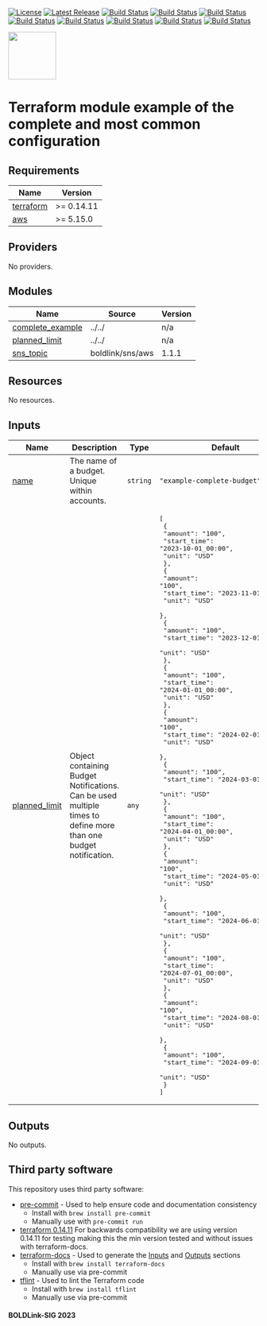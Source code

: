 [![License](https://img.shields.io/badge/License-Apache-blue.svg)](https://github.com/boldlink/terraform-aws-budget/blob/main/LICENSE)
[![Latest Release](https://img.shields.io/github/release/boldlink/terraform-aws-budget.svg)](https://github.com/boldlink/terraform-aws-budget/releases/latest)
[![Build Status](https://github.com/boldlink/terraform-aws-budget/actions/workflows/update.yaml/badge.svg)](https://github.com/boldlink/terraform-aws-budget/actions)
[![Build Status](https://github.com/boldlink/terraform-aws-budget/actions/workflows/release.yaml/badge.svg)](https://github.com/boldlink/terraform-aws-budget/actions)
[![Build Status](https://github.com/boldlink/terraform-aws-budget/actions/workflows/pre-commit.yaml/badge.svg)](https://github.com/boldlink/terraform-aws-budget/actions)
[![Build Status](https://github.com/boldlink/terraform-aws-budget/actions/workflows/pr-labeler.yaml/badge.svg)](https://github.com/boldlink/terraform-aws-budget/actions)
[![Build Status](https://github.com/boldlink/terraform-aws-budget/actions/workflows/module-examples-tests.yaml/badge.svg)](https://github.com/boldlink/terraform-aws-budget/actions)
[![Build Status](https://github.com/boldlink/terraform-aws-budget/actions/workflows/checkov.yaml/badge.svg)](https://github.com/boldlink/terraform-aws-budget/actions)
[![Build Status](https://github.com/boldlink/terraform-aws-budget/actions/workflows/auto-merge.yaml/badge.svg)](https://github.com/boldlink/terraform-aws-budget/actions)
[![Build Status](https://github.com/boldlink/terraform-aws-budget/actions/workflows/auto-badge.yaml/badge.svg)](https://github.com/boldlink/terraform-aws-budget/actions)


[<img src="https://avatars.githubusercontent.com/u/25388280?s=200&v=4" width="96"/>](https://boldlink.io)

# Terraform module example of the complete and most common configuration


<!-- BEGINNING OF PRE-COMMIT-TERRAFORM DOCS HOOK -->
## Requirements

| Name | Version |
|------|---------|
| <a name="requirement_terraform"></a> [terraform](#requirement\_terraform) | >= 0.14.11 |
| <a name="requirement_aws"></a> [aws](#requirement\_aws) | >= 5.15.0 |

## Providers

No providers.

## Modules

| Name | Source | Version |
|------|--------|---------|
| <a name="module_complete_example"></a> [complete\_example](#module\_complete\_example) | ../../ | n/a |
| <a name="module_planned_limit"></a> [planned\_limit](#module\_planned\_limit) | ../../ | n/a |
| <a name="module_sns_topic"></a> [sns\_topic](#module\_sns\_topic) | boldlink/sns/aws | 1.1.1 |

## Resources

No resources.

## Inputs

| Name | Description | Type | Default | Required |
|------|-------------|------|---------|:--------:|
| <a name="input_name"></a> [name](#input\_name) | The name of a budget. Unique within accounts. | `string` | `"example-complete-budget"` | no |
| <a name="input_planned_limit"></a> [planned\_limit](#input\_planned\_limit) | Object containing Budget Notifications. Can be used multiple times to define more than one budget notification. | `any` | <pre>[<br>  {<br>    "amount": "100",<br>    "start_time": "2023-10-01_00:00",<br>    "unit": "USD"<br>  },<br>  {<br>    "amount": "100",<br>    "start_time": "2023-11-01_00:00",<br>    "unit": "USD"<br>  },<br>  {<br>    "amount": "100",<br>    "start_time": "2023-12-01_00:00",<br>    "unit": "USD"<br>  },<br>  {<br>    "amount": "100",<br>    "start_time": "2024-01-01_00:00",<br>    "unit": "USD"<br>  },<br>  {<br>    "amount": "100",<br>    "start_time": "2024-02-01_00:00",<br>    "unit": "USD"<br>  },<br>  {<br>    "amount": "100",<br>    "start_time": "2024-03-01_00:00",<br>    "unit": "USD"<br>  },<br>  {<br>    "amount": "100",<br>    "start_time": "2024-04-01_00:00",<br>    "unit": "USD"<br>  },<br>  {<br>    "amount": "100",<br>    "start_time": "2024-05-01_00:00",<br>    "unit": "USD"<br>  },<br>  {<br>    "amount": "100",<br>    "start_time": "2024-06-01_00:00",<br>    "unit": "USD"<br>  },<br>  {<br>    "amount": "100",<br>    "start_time": "2024-07-01_00:00",<br>    "unit": "USD"<br>  },<br>  {<br>    "amount": "100",<br>    "start_time": "2024-08-01_00:00",<br>    "unit": "USD"<br>  },<br>  {<br>    "amount": "100",<br>    "start_time": "2024-09-01_00:00",<br>    "unit": "USD"<br>  }<br>]</pre> | no |

## Outputs

No outputs.
<!-- END OF PRE-COMMIT-TERRAFORM DOCS HOOK -->

## Third party software
This repository uses third party software:
* [pre-commit](https://pre-commit.com/) - Used to help ensure code and documentation consistency
  * Install with `brew install pre-commit`
  * Manually use with `pre-commit run`
* [terraform 0.14.11](https://releases.hashicorp.com/terraform/0.14.11/) For backwards compatibility we are using version 0.14.11 for testing making this the min version tested and without issues with terraform-docs.
* [terraform-docs](https://github.com/segmentio/terraform-docs) - Used to generate the [Inputs](#Inputs) and [Outputs](#Outputs) sections
  * Install with `brew install terraform-docs`
  * Manually use via pre-commit
* [tflint](https://github.com/terraform-linters/tflint) - Used to lint the Terraform code
  * Install with `brew install tflint`
  * Manually use via pre-commit

#### BOLDLink-SIG 2023
